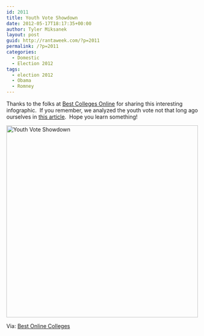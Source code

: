```yaml
---
id: 2011
title: Youth Vote Showdown
date: 2012-05-17T18:17:35+00:00
author: Tyler Miksanek
layout: post
guid: http://rantaweek.com/?p=2011
permalink: /?p=2011
categories:
  - Domestic
  - Election 2012
tags:
  - election 2012
  - Obama
  - Romney
---
```

Thanks to the folks at [Best Colleges Online](http://www.bestcollegesonline.com) for sharing this interesting infographic.  If you remember, we analyzed the youth vote not that long ago ourselves in [this article](http://rantaweek.com/youth-vote-april-25-2012/ "Obama’s Battle for the Youth Vote – April 25, 2012").  Hope you learn something!

[<img src="https://s3.amazonaws.com/infographics/Youth-Vote-Showdown-800.png" alt="Youth Vote Showdown" width="500" border="0" />](http://www.bestcollegesonline.com/youth-vote-showdown)
  
Via: [Best Online Colleges](http://www.bestcollegesonline.com)